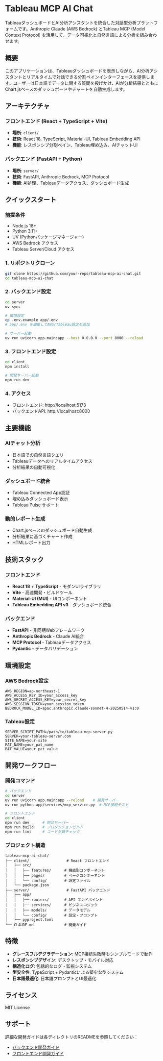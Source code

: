 # Tableau MCP AI Chat

TableauダッシュボードとAI分析アシスタントを統合した対話型分析プラットフォームです。Anthropic Claude (AWS Bedrock) とTableau MCP (Model Context Protocol) を活用して、データ可視化と自然言語による分析を組み合わせます。

## 概要

このアプリケーションは、Tableauダッシュボードを表示しながら、AI分析アシスタントとリアルタイムで対話できる分割ペインインターフェースを提供します。ユーザーは日本語でデータに関する質問を投げかけ、AIが分析結果とともにChart.jsベースのダッシュボードやチャートを自動生成します。

## アーキテクチャ

### フロントエンド (React + TypeScript + Vite)
- **場所**: `client/`
- **技術**: React 18, TypeScript, Material-UI, Tableau Embedding API
- **機能**: レスポンシブ分割ペイン、Tableau埋め込み、AIチャットUI

### バックエンド (FastAPI + Python)
- **場所**: `server/`
- **技術**: FastAPI, Anthropic Bedrock, MCP Protocol
- **機能**: AI処理、Tableauデータアクセス、ダッシュボード生成

## クイックスタート

### 前提条件
- Node.js 18+
- Python 3.11+
- UV (Pythonパッケージマネージャー)
- AWS Bedrock アクセス
- Tableau Server/Cloud アクセス

### 1. リポジトリクローン
```bash
git clone https://github.com/your-repo/tableau-mcp-ai-chat.git
cd tableau-mcp-ai-chat
```

### 2. バックエンド設定
```bash
cd server
uv sync

# 環境設定
cp .env.example app/.env
# app/.env を編集してAWS/Tableau設定を追加

# サーバー起動
uv run uvicorn app.main:app --host 0.0.0.0 --port 8000 --reload
```

### 3. フロントエンド設定
```bash
cd client
npm install

# 開発サーバー起動
npm run dev
```

### 4. アクセス
- フロントエンド: http://localhost:5173
- バックエンドAPI: http://localhost:8000

## 主要機能

### AIチャット分析
- 日本語での自然言語クエリ
- Tableauデータへのリアルタイムアクセス
- 分析結果の自動可視化

### ダッシュボード統合
- Tableau Connected App認証
- 埋め込みダッシュボード表示
- Tableau Pulse サポート

### 動的レポート生成
- Chart.jsベースのダッシュボード自動生成
- 分析結果に基づくチャート作成
- HTMLレポート出力

## 技術スタック

### フロントエンド
- **React 18** + **TypeScript** - モダンUIライブラリ
- **Vite** - 高速開発・ビルドツール
- **Material-UI (MUI)** - UIコンポーネント
- **Tableau Embedding API v3** - ダッシュボード統合

### バックエンド
- **FastAPI** - 非同期Webフレームワーク
- **Anthropic Bedrock** - Claude AI統合
- **MCP Protocol** - Tableauデータアクセス
- **Pydantic** - データバリデーション

## 環境設定

### AWS Bedrock設定
```env
AWS_REGION=ap-northeast-1
AWS_ACCESS_KEY_ID=your_access_key
AWS_SECRET_ACCESS_KEY=your_secret_key
AWS_SESSION_TOKEN=your_session_token
BEDROCK_MODEL_ID=apac.anthropic.claude-sonnet-4-20250514-v1:0
```

### Tableau設定
```env
SERVER_SCRIPT_PATH=/path/to/tableau-mcp-server.py
SERVER=your-tableau-server.com
SITE_NAME=your-site
PAT_NAME=your_pat_name
PAT_VALUE=your_pat_value
```

## 開発ワークフロー

### 開発コマンド
```bash
# バックエンド
cd server
uv run uvicorn app.main:app --reload    # 開発サーバー
uv run python app/services/mcp_service.py  # MCP接続テスト

# フロントエンド
cd client
npm run dev      # 開発サーバー
npm run build    # プロダクションビルド
npm run lint     # コード品質チェック
```

### プロジェクト構造
```
tableau-mcp-ai-chat/
├── client/                 # React フロントエンド
│   ├── src/
│   │   ├── features/      # 機能別コンポーネント
│   │   ├── pages/         # ページコンポーネント
│   │   └── config/        # 設定ファイル
│   └── package.json
├── server/                 # FastAPI バックエンド
│   ├── app/
│   │   ├── routers/       # API エンドポイント
│   │   ├── services/      # ビジネスロジック
│   │   ├── models/        # データモデル
│   │   └── config/        # 設定・プロンプト
│   └── pyproject.toml
└── CLAUDE.md              # 開発ガイド
```

## 特徴

- **グレースフルデグラデーション**: MCP接続失敗時もシンプルモードで動作
- **レスポンシブデザイン**: デスクトップ・モバイル対応
- **構造化ログ**: 包括的なログ・監視システム
- **型安全性**: TypeScript + Pydanticによる堅牢な型システム
- **日本語最適化**: 日本語プロンプトとUI最適化

## ライセンス

MIT License

## サポート

詳細な開発ガイドは各ディレクトリのREADMEを参照してください：
- [バックエンド開発ガイド](./server/README.md)
- [フロントエンド開発ガイド](./client/README.md)